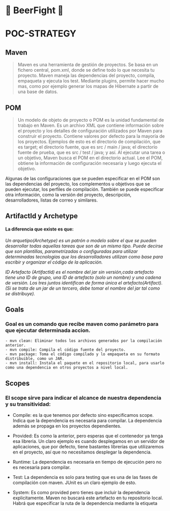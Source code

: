 # :beer: BeerFight :beer:
# POC-STRATEGY

## Maven
>Maven es una herramienta de gestión de proyectos. Se basa en un fichero central, pom.xml, donde se define todo lo que necesita tu proyecto. Maven maneja las dependencias del proyecto, compila, empaqueta y ejecuta los test. Mediante plugins, permite hacer mucho mas, como por ejemplo generar los mapas de Hibernate a partir de una base de datos.

## POM
 >Un modelo de objeto de proyecto o POM es la unidad fundamental de trabajo en Maven. Es un archivo XML que contiene información sobre el proyecto y los detalles de configuración utilizados por Maven para construir el proyecto. Contiene valores por defecto para la mayoría de los proyectos. Ejemplos de esto es el directorio de compilación, que es target; el directorio fuente, que es src / main / java; el directorio fuente de prueba, que es src / test / java; y así. Al ejecutar una tarea o un objetivo, Maven busca el POM en el directorio actual. Lee el POM, obtiene la información de configuración necesaria y luego ejecuta el objetivo.

 Algunas de las configuraciones que se pueden especificar en el POM son las dependencias del proyecto, los complementos u objetivos que se pueden ejecutar, los perfiles de compilación. También se puede especificar otra información, como la versión del proyecto, descripción, desarrolladores, listas de correo y similares.

##  ArtifactId y Archetype
#### La diferencia que existe es que:
*Un arquetipo(Archetype) es un patrón o modelo sobre el que se pueden desarrollar todas aquellas tareas que son de un mismo tipo. 
Puede decirse que son plantillas, parametrizadas o configuradas para utilizar determinadas tecnologías que los desarrolladores utilizan como base para escribir y organizar el código de la aplicación.*

*ID Artefacto (ArtifactId) es el nombre del jar sin versión,cada artefacto tiene una ID de grupo, una ID de artefacto (solo un nombre) y una cadena de versión. Los tres juntos identifican de forma única el artefacto(Artifact)._(Si se trata de un jar de un tercero, debe tomar el nombre del jar tal como se distribuye)_.*




## Goals
### Goal es un comando que recibe maven como parámetro para que ejecutar determinada accion.

    - mvn clean: Eliminar todos los archivos generados por la compilación anterior.
    - mvn compile: Compila el código fuente del proyecto.
    - mvn package: Toma el código compilado y lo empaqueta en su formato distribuible, como un JAR.
    - mvn install: Instala el paquete en el repositorio local, para usarlo como una dependencia en otros proyectos a nivel local.

## Scopes
### El scope sirve para indicar el alcance de nuestra dependencia y su transitividad:

- Compile: es la que tenemos por defecto sino especificamos scope. Indica que la dependencia es necesaria para compilar. La dependencia además se propaga en los proyectos dependientes.

- Provided: Es como la anterior, pero esperas que el contenedor ya tenga esa libreria. Un claro ejemplo es cuando desplegamos en un servidor de aplicaciones, que por defecto, tiene bastantes librerías que utilizaremos en el proyecto, así que no necesitamos desplegar la dependencia.

- Runtime: La dependencia es necesaria en tiempo de ejecución pero no es necesaria para compilar.

- Test: La dependencia es solo para testing que es una de las fases de compilación con maven. JUnit es un claro ejemplo de esto.

- System: Es como provided pero tienes que incluir la dependencia explicitamente. Maven no buscará este artefacto en tu repositorio local. Habrá que especificar la ruta de la dependencia mediante la etiqueta <systemPath>
